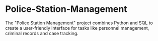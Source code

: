 # Police-Station-Management
The "Police Station Management" project combines Python and SQL to create a user-friendly interface for tasks like personnel management, criminal records and case tracking.
